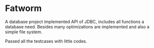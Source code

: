 Fatworm
=======

A database project implemented API of JDBC, includes all functions a database need. Besides many optimizations are implemented and also a simple file system.

Passed all the testcases with little codes.
